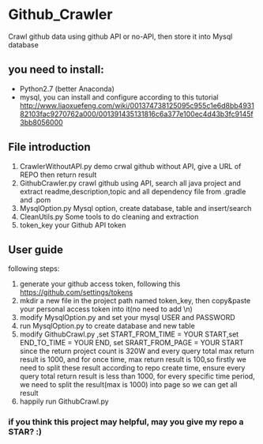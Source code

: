 # Github_Crawler
Crawl github data using github API or no-API, then store it into Mysql database

## you need to install:
* Python2.7 (better Anaconda)
* mysql, you can install and configure according to this tutorial
http://www.liaoxuefeng.com/wiki/001374738125095c955c1e6d8bb493182103fac9270762a000/001391435131816c6a377e100ec4d43b3fc9145f3bb8056000

## File introduction
1. CrawlerWithoutAPI.py
   demo crwal github without API, give a URL of REPO then return result
2. GithubCrawler.py
   crawl github using API, search all java project and extract readme,description,topic and all dependency file from .gradle and .pom
3. MysqlOption.py
   Mysql option, create database, table and insert/search
4. CleanUtils.py
   Some tools to do cleaning and extraction
5. token_key
   your Github API token

## User guide
following steps:
1. generate your github access token, following this https://github.com/settings/tokens
2. mkdir a new file in the project path named token_key, then copy&paste your personal access token into it(no need to add \n)
3. modify MysqlOption.py and set your mysql USER and PASSWORD
4. run MysqlOption.py to create database and new table
5. modify GithubCrawl.py ,set START_FROM_TIME = YOUR START,set END_TO_TIME = YOUR END, set SRART_FROM_PAGE = YOUR START
   since the return project count is 320W and every query total max return result is 1000, and for once time,
   max return result is 100,so firstly we need to split these result according to repo create time, ensure every query
   total return result is less than 1000, for every specific time period, we need to split the result(max is 1000)
   into page so we can get all result
6. happily run GithubCrawl.py

### if you think this project may helpful, may you give my repo a STAR? :)

